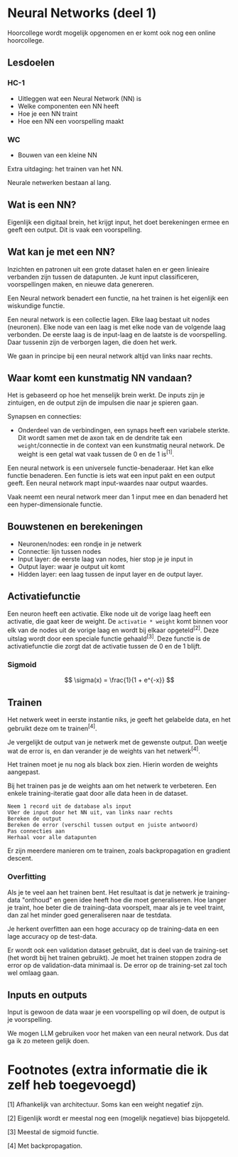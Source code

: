 # Neural Networks (deel 1)
Hoorcollege wordt mogelijk opgenomen en er komt ook nog een online hoorcollege.

## Lesdoelen
### HC-1
- Uitleggen wat een Neural Network  (NN) is
- Welke componenten een NN heeft
- Hoe je een NN traint
- Hoe een NN een voorspelling maakt

### WC
- Bouwen van een kleine NN

Extra uitdaging: het trainen van het NN.

Neurale netwerken bestaan al lang.

## Wat is een NN?
Eigenlijk een digitaal brein, het krijgt input, het doet berekeningen ermee en geeft een output. Dit is vaak een voorspelling.

## Wat kan je met een NN?
Inzichten en patronen uit een grote dataset halen en er geen linieaire verbanden zijn tussen de datapunten. Je kunt input classificeren, voorspellingen maken, en nieuwe data genereren.

Een Neural network benadert een functie, na het trainen is het eigenlijk een wiskundige functie.

Een neural network is een collectie lagen. Elke laag bestaat uit nodes (neuronen). Elke node van een laag is met elke node van de volgende laag verbonden. De eerste laag is de input-laag en de laatste is de voorspelling. Daar tussenin zijn de verborgen lagen, die doen het werk.

We gaan in principe bij een neural network altijd van links naar rechts.

## Waar komt een kunstmatig NN vandaan?
Het is gebaseerd op hoe het menselijk brein werkt. De inputs zijn je zintuigen, en de output zijn de impulsen die naar je spieren gaan.

Synapsen en connecties:
- Onderdeel van de verbindingen, een synaps heeft een variabele sterkte. Dit wordt samen met de axon tak en de dendrite tak een `weight`/connectie in de context van een kunstmatig neural network. De weight is een getal wat vaak tussen de 0 en de 1 is<sup>[1]</sup>.

Een neural network is een universele functie-benaderaar. Het kan elke functie benaderen. Een functie is iets wat een input pakt en een output geeft. Een neural network mapt input-waardes naar output waardes.

Vaak neemt een neural network meer dan 1 input mee en dan benaderd het een hyper-dimensionale functie.

## Bouwstenen en berekeningen
- Neuronen/nodes: een rondje in je netwerk
- Connectie: lijn tussen nodes
- Input layer: de eerste laag van nodes, hier stop je je input in
- Output layer: waar je output uit komt
- Hidden layer: een laag tussen de input layer en de output layer.
## Activatiefunctie
Een neuron heeft een activatie. Elke node uit de vorige laag heeft een activatie, die gaat keer de weight. De `activatie * weight` komt binnen voor elk van de nodes uit de vorige laag en wordt bij elkaar opgeteld<sup>[2]</sup>. Deze uitslag wordt door een speciale functie gehaald<sup>[3]</sup>. Deze functie is de activatiefunctie die zorgt dat de activatie tussen de 0 en de 1 blijft.

### Sigmoid
$$
\sigma(x) = \frac{1}{1 + e^{-x}}
$$

## Trainen
Het netwerk weet in eerste instantie niks, je geeft het gelabelde data, en het gebruikt deze om te trainen<sup>[4]</sup>.

Je vergelijkt de output van je netwerk met de gewenste output. Dan weetje wat de error is, en dan verander je de weights van het netwerk<sup>[4]</sup>.

Het trainen moet je nu nog als black box zien. Hierin worden de weights aangepast.

Bij het trainen pas je de weights aan om het netwerk te verbeteren. Een enkele training-iteratie gaat door alle data heen in de dataset.

```
Neem 1 record uit de database als input
VOer de input door het NN uit, van links naar rechts
Bereken de output
Bereken de error (verschil tussen output en juiste antwoord)
Pas connecties aan
Herhaal voor alle datapunten
```

Er zijn meerdere manieren om te trainen, zoals backpropagation en gradient descent.

### Overfitting
Als je te veel aan het trainen bent. Het resultaat is dat je netwerk je training-data "onthoud" en geen idee heeft hoe die moet generaliseren. Hoe langer je traint, hoe beter die de training-data voorspelt, maar als je te veel traint, dan zal het minder goed generaliseren naar de testdata.

Je herkent overfitten aan een hoge accuracy op de training-data en een lage accuracy op de test-data.

Er wordt ook een validation dataset gebruikt, dat is deel van de training-set (het wordt bij het trainen gebruikt). Je moet het trainen stoppen zodra de error op de validation-data minimaal is. De error op de training-set zal toch wel omlaag gaan.

## Inputs en outputs
Input is gewoon de data waar je een voorspelling op wil doen, de output is je voorspelling.

We mogen LLM gebruiken voor het maken van een neural network. Dus dat ga ik zo meteen gelijk doen.

# Footnotes (extra informatie die ik zelf heb toegevoegd)
[1] Afhankelijk van architectuur. Soms kan een weight negatief zijn.

[2] Eigenlijk wordt er meestal nog een (mogelijk negatieve) bias bijopgeteld.

[3] Meestal de sigmoid functie.

[4] Met backpropagation.
